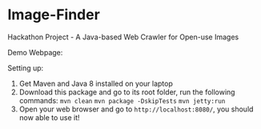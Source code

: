 # Image-Finder
Hackathon Project - A Java-based Web Crawler for Open-use Images

Demo Webpage:


Setting up:
1. Get Maven and Java 8 installed on your laptop
2. Download this package and go to its root folder, run the following commands:
`mvn clean`
`mvn package -DskipTests`
`mvn jetty:run`
3. Open your web browser and go to `http://localhost:8080/`, you should now able to use it!


